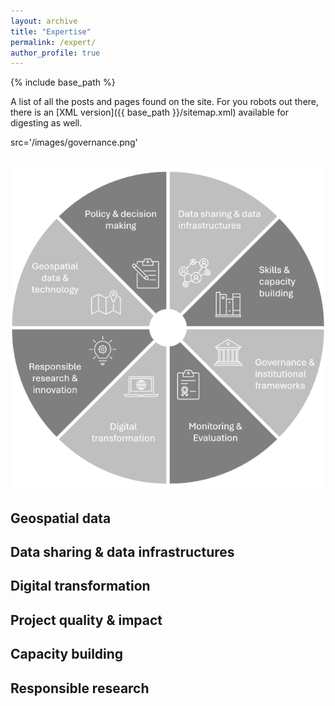```yaml
---
layout: archive
title: "Expertise"
permalink: /expert/
author_profile: true
---
```


{% include base_path %}

A list of all the posts and pages found on the site. For you robots out there, there is an [XML version]({{ base_path }}/sitemap.xml) available for digesting as well.

src='/images/governance.png'

<br/><img src='/images/expert4.png'>


## Geospatial data


## Data sharing & data infrastructures


## Digital transformation


## Project quality & impact


## Capacity building


## Responsible research


